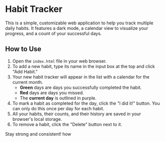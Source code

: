 # Habit Tracker

This is a simple, customizable web application to help you track multiple daily habits. It features a dark mode, a calendar view to visualize your progress, and a count of your successful days.

## How to Use

1.  Open the `index.html` file in your web browser.
2.  To add a new habit, type its name in the input box at the top and click "Add Habit."
3.  Your new habit tracker will appear in the list with a calendar for the current month.
    *   **Green** days are days you successfully completed the habit.
    *   **Red** days are days you missed.
    *   The **current day** is outlined in purple.
4.  To mark a habit as completed for the day, click the "I did it!" button. You can only do this once per day for each habit.
5.  All your habits, their counts, and their history are saved in your browser's local storage.
6.  To remove a habit, click the "Delete" button next to it.

Stay strong and consistent! how 